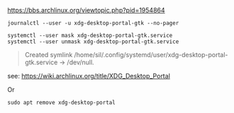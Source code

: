 https://bbs.archlinux.org/viewtopic.php?pid=1954864

```
journalctl --user -u xdg-desktop-portal-gtk --no-pager
```

```
systemctl --user mask xdg-desktop-portal-gtk.service
systemctl --user unmask xdg-desktop-portal-gtk.service
```

> Created symlink /home/sil/.config/systemd/user/xdg-desktop-portal-gtk.service → /dev/null.

see: https://wiki.archlinux.org/title/XDG_Desktop_Portal

Or

```
sudo apt remove xdg-desktop-portal
```
